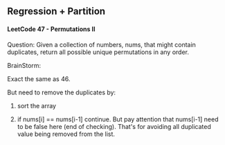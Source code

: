 ## Regression + Partition

#### LeetCode 47 -  Permutations II

Question: 
Given a collection of numbers, nums, that might contain duplicates, return all possible unique permutations in any order.

BrainStorm:

Exact the same as 46.

But need to remove the duplicates by:

1. sort the array

2. if nums[i] == nums[i-1] continue. But pay attention that nums[i-1] need to be false here (end of checking). That's for avoiding all duplicated value being removed from the list.